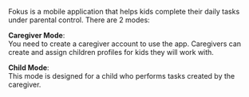 Fokus is a mobile application that helps kids complete their daily tasks under parental control. There are 2 modes:  

**Caregiver Mode**:  
You need to create a caregiver account to use the app. Caregivers can create and assign children profiles for kids they will work with.

**Child Mode**:  
This mode is designed for a child who performs tasks created by the caregiver.
